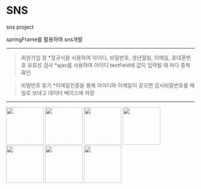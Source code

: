 # SNS
sns project

springFrame를 활용하여 sns개발

<hr/>

>회원가입 창
    *정규식을 사용하여 아이디, 비밀번호, 생년월일, 이메일, 휴대폰번호 유효성 검사
    *ajax를 사용하여 아이디 textfield에 값이 입력될 때 마다 중복확인

>비밀번호 찾기
  *이메일인증을 통해 아이디와 이메일이 같으면 임시비밀번호를 메일로 보내고 데이터 베이스에 저장






<hr/>
<div width="800" >
  <img src="https://user-images.githubusercontent.com/60992456/83469665-4a438500-a4bb-11ea-96e2-6848bf6a42e8.png" width="100"/>
  <img src="https://user-images.githubusercontent.com/60992456/83471065-ad82e680-a4be-11ea-8354-9d8b943136e3.png" width="100"/>
  <img src="https://user-images.githubusercontent.com/60992456/83470858-29306380-a4be-11ea-864a-b6e28bca1e51.png" width="100"/>
  <img src="https://user-images.githubusercontent.com/60992456/83470859-29c8fa00-a4be-11ea-8cad-f5b9aaf73ac8.jpg" width="100"/>
  <img src="https://user-images.githubusercontent.com/60992456/83471145-e3c06600-a4be-11ea-86f6-473d55a798e4.png" width="100"/>
  <img src="https://user-images.githubusercontent.com/60992456/83471772-86c5af80-a4c0-11ea-8602-de9167dc1c96.png" width="100"/>
  <img src="https://user-images.githubusercontent.com/60992456/83471793-9218db00-a4c0-11ea-8c1b-0747f08e5c9c.png" width="100"/>
  
</di1v>

